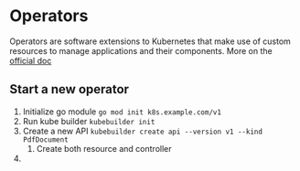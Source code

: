 # Operators

Operators are software extensions to Kubernetes that make use of custom resources to manage applications and their components.
More on the [official doc](https://kubernetes.io/docs/concepts/extend-kubernetes/operator/)

## Start a new operator

1. Initialize go module `go mod init k8s.example.com/v1`
2. Run kube builder `kubebuilder init`
3. Create a new API `kubebuilder create api --version v1 --kind PdfDocument`
   1. Create both resource and controller
4. 